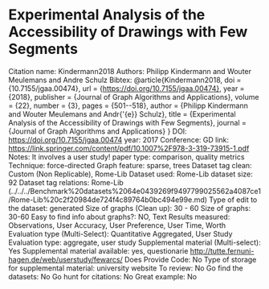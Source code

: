 # Experimental Analysis of the Accessibility of Drawings with Few Segments

Citation name: Kindermann2018
Authors: Philipp Kindermann and Wouter Meulemans and Andre Schulz
Bibtex: @article{Kindermann2018,
  doi = {10.7155/jgaa.00474},
  url = {https://doi.org/10.7155/jgaa.00474},
  year = {2018},
  publisher = {Journal of Graph Algorithms and Applications},
  volume = {22},
  number = {3},
  pages = {501--518},
  author = {Philipp Kindermann and Wouter Meulemans and Andr{\'{e}} Schulz},
  title = {Experimental Analysis of the Accessibility of Drawings with Few Segments},
  journal = {Journal of Graph Algorithms and Applications}
}
DOI: https://doi.org/10.7155/jgaa.00474
year: 2017
Conference: GD
link: https://link.springer.com/content/pdf/10.1007%2F978-3-319-73915-1.pdf
Notes: It involves a user study!
paper type: comparison, quality metrics
Technique: force-directed
Graph feature: sparse, trees
Dataset tag clean: Custom (Non Replicable), Rome-Lib
Dataset used: Rome-Lib
dataset size: 92
Dataset tag relations: Rome-Lib (../../../Benchmark%20datasets%2064e0439269f9497799025562a4087ce1/Rome-Lib%20c2f20984de724f4c89764b0bc494e99e.md)
Type of edit to the dataset: generated
Size of graphs (Clean up): 30 - 60
Size of graphs: 30-60
Easy to find info about graphs?: NO, Text
Results measured: Observations, User Accuracy, User Preference, User Time, Worth
Evaluation type (Multi-Select): Quantitative Aggregated, User Study
Evaluation type: aggregate, user study
Supplemental material (Multi-select): Yes
Supplemental material available: yes, questionarie http://tutte.fernuni-hagen.de/web/userstudy/fewarcs/
Does Provide Code: No
Type of storage for supplemental material: university website
To review: No
Go find the datasets: No
Go hunt for citations: No
Great example: No
